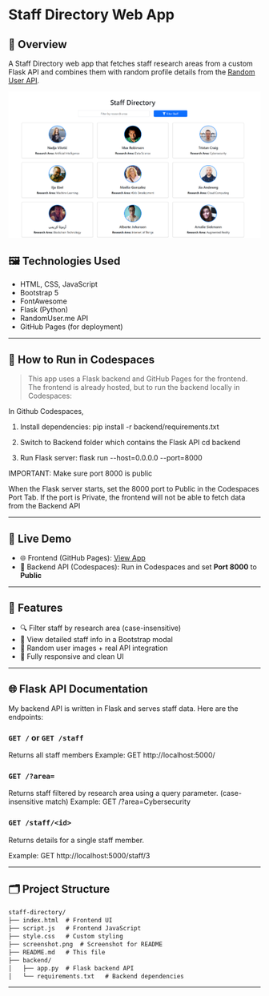 # Staff Directory Web App

## 📝 Overview

A Staff Directory web app that fetches staff research areas from a custom Flask API and combines them with random profile details from the [Random User API](https://randomuser.me/).  


![Screenshot of Staff Directory](screenshot.png)

## 🖼️ Technologies Used

- HTML, CSS, JavaScript  
- Bootstrap 5  
- FontAwesome  
- Flask (Python)  
- RandomUser.me API  
- GitHub Pages (for deployment)

---

## 🧠 How to Run in Codespaces

> This app uses a Flask backend and GitHub Pages for the frontend. The frontend is already hosted, but to run the backend locally in Codespaces:

In Github Codespaces, 

1. Install dependencies:
pip install -r backend/requirements.txt 

2. Switch to Backend folder which contains the Flask API
cd backend

3. Run Flask server:
flask run --host=0.0.0.0 --port=8000

IMPORTANT: Make sure port 8000 is public

When the Flask server starts, set the 8000 port to Public in the Codespaces Port Tab. 
If the port is Private, the frontend will not be able to fetch data from the Backend API

---

## 🚀 Live Demo

- 🌐 Frontend (GitHub Pages): [View App](https://pedromarkfernandes.github.io/staff-directory/)
- 🔧 Backend API (Codespaces): Run in Codespaces and set **Port 8000** to **Public**

---

## 🚀 Features

- 🔍 Filter staff by research area (case-insensitive)
- 🧑 View detailed staff info in a Bootstrap modal
- 🎨 Random user images + real API integration
- 📱 Fully responsive and clean UI

---

## 🌐 Flask API Documentation

My backend API is written in Flask and serves staff data. Here are the endpoints:

### `GET /` or `GET /staff`
Returns all staff members
Example: GET http://localhost:5000/

### `GET /?area=`
Returns staff filtered by research area using a query parameter. (case-insensitive match)
Example: GET /?area=Cybersecurity

### `GET /staff/<id>`
Returns details for a single staff member.

Example: GET http://localhost:5000/staff/3

---

## 🗂 Project Structure
```
staff-directory/
├── index.html  # Frontend UI
├── script.js   # Frontend JavaScript
├── style.css   # Custom styling
├── screenshot.png  # Screenshot for README
├── README.md   # This file
├── backend/
│   ├── app.py  # Flask backend API
│   └── requirements.txt   # Backend dependencies
```
---